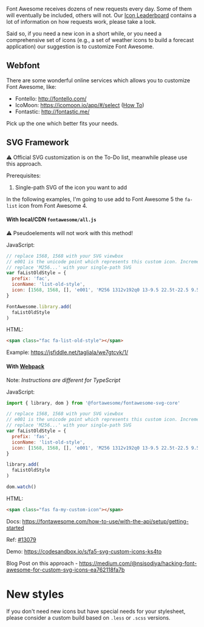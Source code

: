 Font Awesome receives dozens of new requests every day. Some of them will eventually be included, others will not. Our [Icon Leaderboard](https://fontawesome.com/community/leaderboard/new#faqs) contains a lot of information on how requests work, please take a look.

Said so, if you need a new icon in a short while, or you need a comprehensive set of icons (e.g., a set of weather icons to build a forecast application) our suggestion is to customize Font Awesome.

## Webfont
 
There are some wonderful online services which allows you to customize Font Awesome, like:

- Fontello: http://fontello.com/
- IcoMoon: https://icomoon.io/app/#/select ([How To](https://dyscribe.com/en/webdesign/create-your-own-custom-iconfont.html))
- Fontastic: http://fontastic.me/

Pick up the one which better fits your needs.

## SVG Framework

⚠️ Official SVG customization is on the To-Do list, meanwhile please use this approach.

Prerequisites:
1. Single-path SVG of the icon you want to add

In the following examples, I'm going to use add to Font Awesome 5 the `fa-list` icon from Font Awesome 4.

#### With local/CDN `fontawesome/all.js`

⚠️ Pseudoelements will not work with this method!

JavaScript:
```js
// replace 1568, 1568 with your SVG viewbox
// e001 is the unicode point which represents this custom icon. Increment this value for other icons
// replace 'M256...' with your single-path SVG
var faListOldStyle = {
  prefix: 'fac',
  iconName: 'list-old-style',
  icon: [1568, 1568, [], 'e001', 'M256 1312v192q0 13-9.5 22.5t-22.5 9.5h-192q-13 0-22.5-9.5t-9.5-22.5v-192q0-13 9.5-22.5t22.5-9.5h192q13 0 22.5 9.5t9.5 22.5zm0-384v192q0 13-9.5 22.5t-22.5 9.5h-192q-13 0-22.5-9.5t-9.5-22.5v-192q0-13 9.5-22.5t22.5-9.5h192q13 0 22.5 9.5t9.5 22.5zm0-384v192q0 13-9.5 22.5t-22.5 9.5h-192q-13 0-22.5-9.5t-9.5-22.5v-192q0-13 9.5-22.5t22.5-9.5h192q13 0 22.5 9.5t9.5 22.5zm1536 768v192q0 13-9.5 22.5t-22.5 9.5h-1344q-13 0-22.5-9.5t-9.5-22.5v-192q0-13 9.5-22.5t22.5-9.5h1344q13 0 22.5 9.5t9.5 22.5zm-1536-1152v192q0 13-9.5 22.5t-22.5 9.5h-192q-13 0-22.5-9.5t-9.5-22.5v-192q0-13 9.5-22.5t22.5-9.5h192q13 0 22.5 9.5t9.5 22.5zm1536 768v192q0 13-9.5 22.5t-22.5 9.5h-1344q-13 0-22.5-9.5t-9.5-22.5v-192q0-13 9.5-22.5t22.5-9.5h1344q13 0 22.5 9.5t9.5 22.5zm0-384v192q0 13-9.5 22.5t-22.5 9.5h-1344q-13 0-22.5-9.5t-9.5-22.5v-192q0-13 9.5-22.5t22.5-9.5h1344q13 0 22.5 9.5t9.5 22.5zm0-384v192q0 13-9.5 22.5t-22.5 9.5h-1344q-13 0-22.5-9.5t-9.5-22.5v-192q0-13 9.5-22.5t22.5-9.5h1344q13 0 22.5 9.5t9.5 22.5z']
}

FontAwesome.library.add(
  faListOldStyle
)
```

HTML:
```html
<span class="fac fa-list-old-style"></span>
```

Example: https://jsfiddle.net/tagliala/we7gtcvk/1/

#### With [Webpack](https://webpack.js.org/)

Note: *Instructions are different for TypeScript*

JavaScript:
```js
import { library, dom } from '@fortawesome/fontawesome-svg-core'

// replace 1568, 1568 with your SVG viewbox
// e001 is the unicode point which represents this custom icon. Increment this value for other icons
// replace 'M256...' with your single-path SVG
var faListOldStyle = {
  prefix: 'fas',
  iconName: 'list-old-style',
  icon: [1568, 1568, [], 'e001', 'M256 1312v192q0 13-9.5 22.5t-22.5 9.5h-192q-13 0-22.5-9.5t-9.5-22.5v-192q0-13 9.5-22.5t22.5-9.5h192q13 0 22.5 9.5t9.5 22.5zm0-384v192q0 13-9.5 22.5t-22.5 9.5h-192q-13 0-22.5-9.5t-9.5-22.5v-192q0-13 9.5-22.5t22.5-9.5h192q13 0 22.5 9.5t9.5 22.5zm0-384v192q0 13-9.5 22.5t-22.5 9.5h-192q-13 0-22.5-9.5t-9.5-22.5v-192q0-13 9.5-22.5t22.5-9.5h192q13 0 22.5 9.5t9.5 22.5zm1536 768v192q0 13-9.5 22.5t-22.5 9.5h-1344q-13 0-22.5-9.5t-9.5-22.5v-192q0-13 9.5-22.5t22.5-9.5h1344q13 0 22.5 9.5t9.5 22.5zm-1536-1152v192q0 13-9.5 22.5t-22.5 9.5h-192q-13 0-22.5-9.5t-9.5-22.5v-192q0-13 9.5-22.5t22.5-9.5h192q13 0 22.5 9.5t9.5 22.5zm1536 768v192q0 13-9.5 22.5t-22.5 9.5h-1344q-13 0-22.5-9.5t-9.5-22.5v-192q0-13 9.5-22.5t22.5-9.5h1344q13 0 22.5 9.5t9.5 22.5zm0-384v192q0 13-9.5 22.5t-22.5 9.5h-1344q-13 0-22.5-9.5t-9.5-22.5v-192q0-13 9.5-22.5t22.5-9.5h1344q13 0 22.5 9.5t9.5 22.5zm0-384v192q0 13-9.5 22.5t-22.5 9.5h-1344q-13 0-22.5-9.5t-9.5-22.5v-192q0-13 9.5-22.5t22.5-9.5h1344q13 0 22.5 9.5t9.5 22.5z']
}

library.add(
  faListOldStyle
)

dom.watch()
```

HTML:
```html
<span class="fas fa-my-custom-icon"></span>
```

Docs: https://fontawesome.com/how-to-use/with-the-api/setup/getting-started

Ref: [#13079](https://github.com/FortAwesome/Font-Awesome/issues/13079)

Demo: https://codesandbox.io/s/fa5-svg-custom-icons-ks4to

Blog Post on this approach - https://medium.com/@nsisodiya/hacking-font-awesome-for-custom-svg-icons-ea762118fa7b

# New styles

If you don't need new icons but have special needs for your stylesheet, please consider a custom build based on `.less` or `.scss` versions.